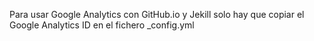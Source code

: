 Para usar Google Analytics con GitHub.io y Jekill solo hay que copiar el Google Analytics ID en el fichero _config.yml

